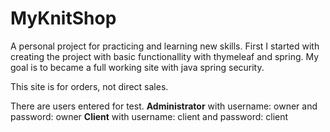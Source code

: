 # MyKnitShop
A personal project for practicing and learning new skills.
First I started with creating the project with basic functionallity with thymeleaf and spring.
My goal is to became a full working site with java spring security.

This site is for orders, not direct sales.

There are users entered for test.
**Administrator** with username: owner
and password: owner
**Client** with username: client 
and password: client